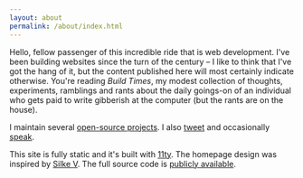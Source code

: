 ```yaml
---
layout: about
permalink: /about/index.html
---
```


Hello, fellow passenger of this incredible ride that is web development. I've been building websites since the turn of the century – I like to think that I've got the hang of it, but the content published here will most certainly indicate otherwise. You're reading *Build Times*, my modest collection of thoughts, experiments, ramblings and rants about the daily goings-on of an individual who gets paid to write gibberish at the computer (but the rants are on the house).

I maintain several [open-source projects](https://github.com/eduardoboucas). I also [tweet](https://twitter.com/eduardoboucas) and occasionally [speak](https://speakerdeck.com/eduardoboucas).

This site is fully static and it's built with [11ty](https://www.11ty.io/). The homepage design was inspired by [Silke V](https://codepen.io/silkine). The full source code is [publicly available](https://github.com/eduardoboucas). <!--tomb-->
